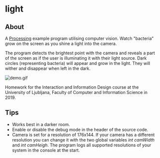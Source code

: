 # light

## About

A [Processing](https://processing.org/) example program utilising computer vision. Watch "bacteria" grow on the screen as you shine a light into the camera. 

The program detects the brightest point with the camera and reveals a part of the screen as if the user is illuminating it with their light source. Dark circles (representing bacteria) will appear and grow in the light. They will wither and disappear when left in the dark.

![demo.gif](demo.gif)

Homework for the Interaction and Information Design course at the University of Ljubljana, Faculty of Computer and Information Science in 2019.

## Tips

* Works best in a darker room.
* Enable or disable the debug mode in the header of the source code.
* Camera is set for a resolution of 176x144. If your camera has a different resolution you can change it with the two global variables *int camWidth* and *int camHeigh*. The program logs all supported resolutions of your system in the console at the start. 


